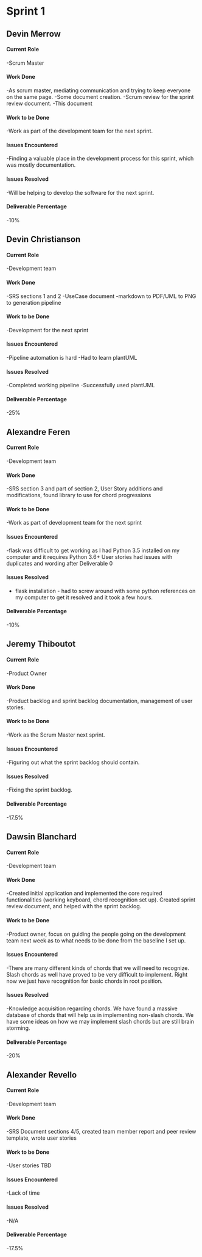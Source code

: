 # Sprint 1

## Devin Merrow

#### Current Role

 -Scrum Master

#### Work Done

 -As scrum master, mediating communication and trying to keep everyone on the same page.
 -Some document creation.
 -Scrum review for the sprint review document.
 -This document

#### Work to be Done

 -Work as part of the development team for the next sprint.

#### Issues Encountered

 -Finding a valuable place in the development process for this sprint, which was mostly documentation.

#### Issues Resolved

 -Will be helping to develop the software for the next sprint.

#### Deliverable Percentage

 -10%

## Devin Christianson

#### Current Role

 -Development team

#### Work Done

 -SRS sections 1 and 2
 -UseCase document
 -markdown to PDF/UML to PNG to generation pipeline

#### Work to be Done

 -Development for the next sprint

#### Issues Encountered

 -Pipeline automation is hard
 -Had to learn plantUML

#### Issues Resolved

 -Completed working pipeline
 -Successfully used plantUML

#### Deliverable Percentage

 -25%

## Alexandre Feren

#### Current Role

 -Development team

#### Work Done

 -SRS section 3 and part of section 2, User Story additions and modifications, found library to use for chord progressions

#### Work to be Done

 -Work as part of development team for the next sprint

#### Issues Encountered

 -flask was difficult to get working as I had Python 3.5 installed on my computer and it requires Python 3.6+
User stories had issues with duplicates and wording after Deliverable 0

#### Issues Resolved

 - flask installation - had to screw around with some python references on my computer to get it resolved and it took a few hours.

#### Deliverable Percentage

 -10%

## Jeremy Thiboutot

#### Current Role

 -Product Owner

#### Work Done

 -Product backlog and sprint backlog documentation, management of user stories.

#### Work to be Done

 -Work as the Scrum Master next sprint.

#### Issues Encountered

 -Figuring out what the sprint backlog should contain.

#### Issues Resolved
 
 -Fixing the sprint backlog.

#### Deliverable Percentage

 -17.5%

## Dawsin Blanchard

#### Current Role

 -Development team

#### Work Done

 -Created initial application and implemented the core required functionalities (working keyboard, chord recognition set up). Created sprint review document, and helped with the sprint backlog.

#### Work to be Done

 -Product owner, focus on guiding the people going on the development team next week as to what needs to be done from the baseline I set up.

#### Issues Encountered

 -There are many different kinds of chords that we will need to recognize. Slash chords as well have proved to be very difficult to implement. Right now we just have recognition for basic chords in root position.

#### Issues Resolved

 -Knowledge acquisition regarding chords. We have found a massive database of chords that will help us in implementing non-slash chords. We have some ideas on how we may implement slash chords but are still brain storming.

#### Deliverable Percentage

 -20%

## Alexander Revello

#### Current Role

 -Development team

#### Work Done

 -SRS Document sections 4/5, created team member report and peer review template, wrote user stories

#### Work to be Done

 -User stories TBD

#### Issues Encountered

 -Lack of time

#### Issues Resolved

 -N/A

#### Deliverable Percentage

 -17.5%
